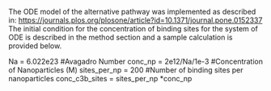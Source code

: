 The ODE model of the alternative pathway was implemented as described in: https://journals.plos.org/plosone/article?id=10.1371/journal.pone.0152337
The initial condition for the concentration of binding sites for the system of ODE is described in the method section and a sample calculation is provided below.

Na = 6.022e23 #Avagadro Number
conc_np = 2e12/Na/1e-3 #Concentration of Nanoparticles (M)
sites_per_np = 200 #Number of binding sites per nanoparticles
conc_c3b_sites = sites_per_np *conc_np

